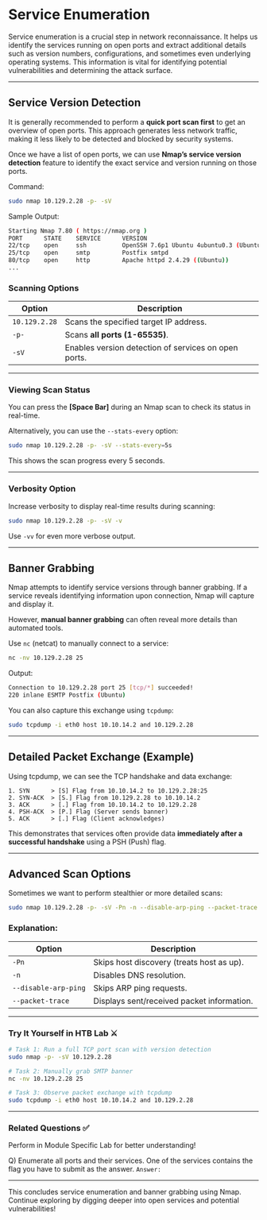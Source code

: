 # Service Enumeration

Service enumeration is a crucial step in network reconnaissance. It helps us identify the services running on open ports and extract additional details such as version numbers, configurations, and sometimes even underlying operating systems. This information is vital for identifying potential vulnerabilities and determining the attack surface.

---

## Service Version Detection

It is generally recommended to perform a **quick port scan first** to get an overview of open ports. This approach generates less network traffic, making it less likely to be detected and blocked by security systems.

Once we have a list of open ports, we can use **Nmap’s service version detection** feature to identify the exact service and version running on those ports.

Command:

```bash
sudo nmap 10.129.2.28 -p- -sV
```

Sample Output:

```bash
Starting Nmap 7.80 ( https://nmap.org )
PORT      STATE    SERVICE      VERSION
22/tcp    open     ssh          OpenSSH 7.6p1 Ubuntu 4ubuntu0.3 (Ubuntu Linux; protocol 2.0)
25/tcp    open     smtp         Postfix smtpd
80/tcp    open     http         Apache httpd 2.4.29 ((Ubuntu))
...
```

### Scanning Options

| Option        | Description                                          |
| ------------- | ---------------------------------------------------- |
| `10.129.2.28` | Scans the specified target IP address.               |
| `-p-`         | Scans **all ports (1-65535)**.                       |
| `-sV`         | Enables version detection of services on open ports. |

---

### Viewing Scan Status

You can press the **\[Space Bar]** during an Nmap scan to check its status in real-time.

Alternatively, you can use the `--stats-every` option:

```bash
sudo nmap 10.129.2.28 -p- -sV --stats-every=5s
```

This shows the scan progress every 5 seconds.

---

### Verbosity Option

Increase verbosity to display real-time results during scanning:

```bash
sudo nmap 10.129.2.28 -p- -sV -v
```

Use `-vv` for even more verbose output.

---

## Banner Grabbing

Nmap attempts to identify service versions through banner grabbing. If a service reveals identifying information upon connection, Nmap will capture and display it.

However, **manual banner grabbing** can often reveal more details than automated tools.

Use `nc` (netcat) to manually connect to a service:

```bash
nc -nv 10.129.2.28 25
```

Output:

```bash
Connection to 10.129.2.28 port 25 [tcp/*] succeeded!
220 inlane ESMTP Postfix (Ubuntu)
```

You can also capture this exchange using `tcpdump`:

```bash
sudo tcpdump -i eth0 host 10.10.14.2 and 10.129.2.28
```

---

## Detailed Packet Exchange (Example)

Using tcpdump, we can see the TCP handshake and data exchange:

```
1. SYN      > [S] Flag from 10.10.14.2 to 10.129.2.28:25
2. SYN-ACK  > [S.] Flag from 10.129.2.28 to 10.10.14.2
3. ACK      > [.] Flag from 10.10.14.2 to 10.129.2.28
4. PSH-ACK  > [P.] Flag (Server sends banner)
5. ACK      > [.] Flag (Client acknowledges)
```

This demonstrates that services often provide data **immediately after a successful handshake** using a PSH (Push) flag.

---

## Advanced Scan Options

Sometimes we want to perform stealthier or more detailed scans:

```bash
sudo nmap 10.129.2.28 -p- -sV -Pn -n --disable-arp-ping --packet-trace
```

### Explanation:

| Option               | Description                                |
| -------------------- | ------------------------------------------ |
| `-Pn`                | Skips host discovery (treats host as up).  |
| `-n`                 | Disables DNS resolution.                   |
| `--disable-arp-ping` | Skips ARP ping requests.                   |
| `--packet-trace`     | Displays sent/received packet information. |

---

### Try It Yourself in HTB Lab ⚔️

```bash
# Task 1: Run a full TCP port scan with version detection
sudo nmap -p- -sV 10.129.2.28

# Task 2: Manually grab SMTP banner
nc -nv 10.129.2.28 25

# Task 3: Observe packet exchange with tcpdump
sudo tcpdump -i eth0 host 10.10.14.2 and 10.129.2.28
```

---

### Related Questions ✅

Perform in Module Specific Lab for better understanding!

Q) Enumerate all ports and their services. One of the services contains the flag you have to submit as the answer.
`Answer: `

---

This concludes service enumeration and banner grabbing using Nmap. Continue exploring by digging deeper into open services and potential vulnerabilities!
